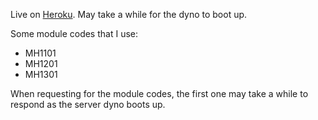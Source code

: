 Live on [Heroku](https://ntu-mod.herokuapp.com). May take a while for the dyno to boot up.

Some module codes that I use:

- MH1101
- MH1201
- MH1301

When requesting for the module codes, the first one may take a while to respond as the server dyno boots up.
